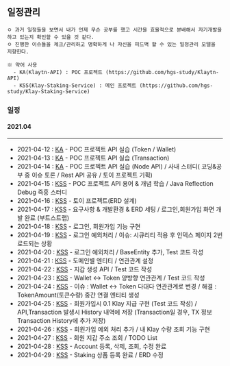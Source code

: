 ## 일정관리
```
ㅇ 과거 일정들을 보면서 내가 언제 무슨 공부를 했고 시간을 효율적으로 분배해서 자기개발을 하고 있는지 확인할 수 있을 것 같다.
ㅇ 진행한 이슈들을 체크/관리하고 명확하게 나 자신을 피드백 할 수 있는 일정관리 모델을 지향한다.

※ 약어 사용
  - KA(Klaytn-API) : POC 프로젝트 (https://github.com/hgs-study/Klaytn-API)
  - KSS(Klay-Staking-Service) : 메인 프로젝트 (https://github.com/hgs-study/Klay-Staking-Service)
```
### 일정
  #### 2021.04
  ----
  + 2021-04-12 : [KA](https://github.com/hgs-study/Klaytn-API) - POC 프로젝트 API 실습 (Token / Wallet)
  + 2021-04-13 : [KA](https://github.com/hgs-study/Klaytn-API) - POC 프로젝트 API 실습 (Transaction)
  + 2021-04-14 : [KA](https://github.com/hgs-study/Klaytn-API) - POC 프로젝트 API 실습 (Node API) / 사내 스터디( 코딩&공부 중 이슈 토론 / Rest API 공유 / 토이 프로젝트 기획)
  + 2021-04-15 : [KSS](https://github.com/hgs-study/Klay-Staking-Service) - POC 프로젝트 API 용어 & 개념 학습 / Java Reflection Debug 즉흥 스터디
  + 2021-04-16 : [KSS](https://github.com/hgs-study/Klay-Staking-Service) - 토이 프로젝트(ERD 설계)
  + 2021-04-17 : [KSS](https://github.com/hgs-study/Klay-Staking-Service) - 요구사항 & 개발환경 & ERD 세팅 / 로그인,회원가입 화면 개발 완료 (부트스트랩)
  + 2021-04-18 : [KSS](https://github.com/hgs-study/Klay-Staking-Service) - 로그인, 회원가입 기능 구현
  + 2021-04-19 : [KSS](https://github.com/hgs-study/Klay-Staking-Service) - 로그인 예외처리 / 이슈: 시큐리티 적용 후 인덱스 페이지 2번 로드되는 상황
  + 2021-04-20 : [KSS](https://github.com/hgs-study/Klay-Staking-Service) - 로그인 예외처리 / BaseEntity 추가, Test 코드 작성
  + 2021-04-21 : [KSS](https://github.com/hgs-study/Klay-Staking-Service) - 도메인별 엔티티 / 연관관계 설정
  + 2021-04-22 : [KSS](https://github.com/hgs-study/Klay-Staking-Service) - 지갑 생성 API / Test 코드 작성
  + 2021-04-23 : [KSS](https://github.com/hgs-study/Klay-Staking-Service) - Wallet <-> Token 양방향 연관관계 / Test 코드 작성
  + 2021-04-24 : [KSS](https://github.com/hgs-study/Klay-Staking-Service) - 이슈 : Wallet <-> Token 다대다 연관관계로 변경 / 해결 : TokenAmount(토큰수량) 중간 연결 엔티티 생성
  + 2021-04-25 : [KSS](https://github.com/hgs-study/Klay-Staking-Service) - 회원가입시 0.1 Klay 지급 구현 (Test 코드 작성) / API,Transaction 발생시 History 내역에 저장 (Transaction일 경우, TX 정보 Transaction History에 추가 저장) 
  + 2021-04-26 : [KSS](https://github.com/hgs-study/Klay-Staking-Service) - 회원가입 예외 처리 추가 / 내 Klay 수량 조회 기능 구현
  + 2021-04-27 : [KSS](https://github.com/hgs-study/Klay-Staking-Service) - 회원 지갑 주소 조회 / TODO List 
  + 2021-04-28 : [KSS](https://github.com/hgs-study/Klay-Staking-Service) - Account 등록, 삭제, 조회, 수정 완료
  + 2021-04-29 : [KSS](https://github.com/hgs-study/Klay-Staking-Service) - Staking 상품 등록 완료 / ERD 수정
